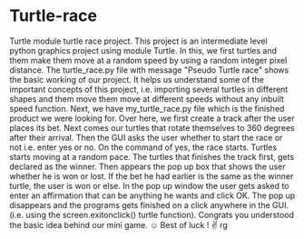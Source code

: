 
# Turtle-race
Turtle module turtle race project.
This project is an intermediate level python graphics project using module Turtle. In this, we first turtles and them make them move at a random speed by using a random integer pixel distance. 
The turtle_race.py file with message "Pseudo Turtle race" shows the basic working of our project. It helps us understand some of the important concepts of this project, i.e. importing several turtles in different shapes and them move them move at different speeds without any inbuilt speed function.
Next, we have my_turtle_race.py file which is the finished product we were looking for. Over here, we first create a track after the user places its bet. Next comes our turtles that rotate themselves to 360 degrees after their arrival. 
Then the GUI asks the user whether to start the race or not i.e. enter yes or no. On the command of yes, the race starts. 
Turtles starts moving at a random pace.
The turtles that finishes the track first, gets declared as the winner. 
Then appears the pop up box that shows the user whether he is won or lost. If the bet he had earlier is the same as the winner turtle, the user is won or else.
In the pop up window the user gets asked to enter an affirmation that can be anything he wants and click OK.
The pop up disappears and the programs gets finished on a click anywhere in the GUI. (i.e. using the screen.exitonclick() turtle function).
Congrats you understood the basic idea behind our mini game. ☺
Best of luck ! ✌
rg

